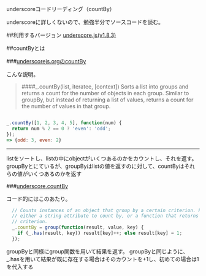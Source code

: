 underscoreコードリーディング（countBy）


underscoreに詳しくないので、勉強半分でソースコードを読む。


##利用するバージョン
[underscore.js(v1.8.3)](https://github.com/jashkenas/underscore/tree/1.8.3)


##countByとは


###[underscorejs.orgのcountBy](http://underscorejs.org/#countBy)

こんな説明。
>####_.countBy(list, iteratee, [context]) 
>Sorts a list into groups and returns a count for the number of objects in each group.
>Similar to groupBy, but instead of returning a list of values, returns a count for the number of values in that group.


```javascript

_.countBy([1, 2, 3, 4, 5], function(num) {
  return num % 2 == 0 ? 'even': 'odd';
});
=> {odd: 3, even: 2}

```

------------- 
listをソートし、listの中にobjectがいくつあるのかをカウントし、それを返す。
groupByとにているが、groupByはlistの値を返すのに対して、countByはそれらの値がいくつあるのかを返す

###[underscore.countBy](https://github.com/jashkenas/underscore/blob/1.8.3/underscore.js#L418)

コード的にはこのあたり。


```javascript
  // Counts instances of an object that group by a certain criterion. Pass
  // either a string attribute to count by, or a function that returns the
  // criterion.
  _.countBy = group(function(result, value, key) {
    if (_.has(result, key)) result[key]++; else result[key] = 1;
  });
```

groupByと同様にgroup関数を用いて結果を返す。
groupByと同じように、_.hasを用いて結果が既に存在する場合はそのカウントを+1し、初めての場合は1を代入する
